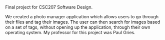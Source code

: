 Final project for CSC207 Software Design. 

We created a photo manager application which allows users to go through their files and tag their images. The user can then search for images based on a set of tags, without opening up the application, through their own operating system. My professor for this project was Paul Gries.
